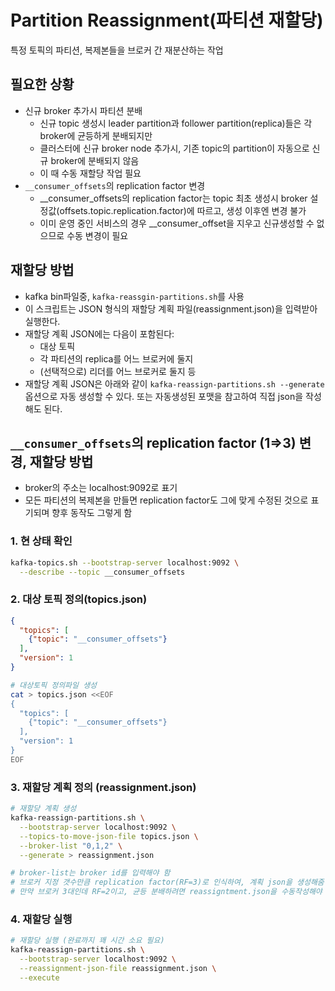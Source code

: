 # Partition Reassignment(파티션 재할당)

특정 토픽의 파티션, 복제본들을 브로커 간 재분산하는 작업

## 필요한 상황

- 신규 broker 추가시 파티션 분배
  - 신규 topic 생성시 leader partition과 follower partition(replica)들은 각 broker에 균등하게 분배되지만
  - 클러스터에 신규 broker node 추가시, 기존 topic의 partition이 자동으로 신규 broker에 분배되지 않음
  - 이 때 수동 재할당 작업 필요
- `__consumer_offsets`의 replication factor 변경
  - __consumer_offsets의 replication factor는 topic 최초 생성시 broker 설정값(offsets.topic.replication.factor)에 따르고, 생성 이후엔 변경 불가
  - 이미 운영 중인 서비스의 경우 __consumer_offset을 지우고 신규생성할 수 없으므로 수동 변경이 필요

## 재할당 방법

- kafka bin파일중, `kafka-reassgin-partitions.sh`를 사용
- 이 스크립트는 JSON 형식의 재할당 계획 파일(reassignment.json)을 입력받아 실행한다.
- 재할당 계획 JSON에는 다음이 포함된다:
  - 대상 토픽
  - 각 파티션의 replica를 어느 브로커에 둘지
  - (선택적으로) 리더를 어느 브로커로 둘지 등
- 재할당 계획 JSON은 아래와 같이 `kafka-reassign-partitions.sh --generate` 옵션으로 자동 생성할 수 있다. 또는 자동생성된 포맷을 참고하여 직접 json을 작성해도 된다.

## `__consumer_offsets`의 replication factor (1=>3) 변경, 재할당 방법

- broker의 주소는 localhost:9092로 표기
- 모든 파티션의 복제본을 만들면 replication factor도 그에 맞게 수정된 것으로 표기되며 향후 동작도 그렇게 함

### 1. 현 상태 확인

```sh
kafka-topics.sh --bootstrap-server localhost:9092 \
  --describe --topic __consumer_offsets
```

### 2. 대상 토픽 정의(topics.json)

```json
{
  "topics": [
    {"topic": "__consumer_offsets"}
  ],
  "version": 1
}
```

```sh
# 대상토픽 정의파일 생성
cat > topics.json <<EOF
{
  "topics": [
    {"topic": "__consumer_offsets"}
  ],
  "version": 1
}
EOF
```

### 3. 재할당 계획 정의 (reassignment.json)

```sh
# 재할당 계획 생성
kafka-reassign-partitions.sh \
  --bootstrap-server localhost:9092 \
  --topics-to-move-json-file topics.json \
  --broker-list "0,1,2" \
  --generate > reassignment.json

# broker-list는 broker id를 입력해야 함
# 브로커 지정 갯수만큼 replication factor(RF=3)로 인식하여, 계획 json을 생성해줌
# 만약 브로커 3대인데 RF=2이고, 균등 분배하려면 reassigntment.json을 수동작성해야 함
```

### 4. 재할당 실행

```sh
# 재할당 실행 (완료까지 꽤 시간 소요 필요)
kafka-reassign-partitions.sh \
  --bootstrap-server localhost:9092 \
  --reassignment-json-file reassignment.json \
  --execute
```
